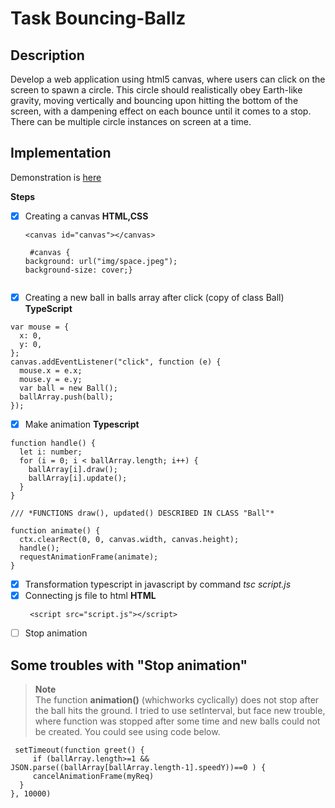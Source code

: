 # Task Bouncing-Ballz

## Description 
Develop a web application using html5 canvas, where users can click on the screen to spawn a circle. This circle should realistically obey Earth-like gravity, moving vertically and bouncing upon hitting the bottom of the screen, with a dampening effect on each bounce until it comes to a stop. There can be multiple circle instances on screen at a time.

## Implementation
Demonstration is [here](https://famous-empanada-69f2cb.netlify.app)

**Steps**
- [x] Creating a canvas **HTML,CSS**
  ```
  <canvas id="canvas"></canvas> 
  
   #canvas { 
  background: url("img/space.jpeg");
  background-size: cover;}
  

- [x] Creating a new ball in balls array after click (copy of class Ball) **TypeScript**
```
var mouse = {
  x: 0,
  y: 0,
};
canvas.addEventListener("click", function (e) {
  mouse.x = e.x;
  mouse.y = e.y;
  var ball = new Ball();
  ballArray.push(ball);
});
```


- [x] Make animation **Typescript**

```
function handle() {
  let i: number;
  for (i = 0; i < ballArray.length; i++) {
    ballArray[i].draw();
    ballArray[i].update();
  }
}

/// *FUNCTIONS draw(), updated() DESCRIBED IN CLASS "Ball"*

function animate() {
  ctx.clearRect(0, 0, canvas.width, canvas.height);
  handle();
  requestAnimationFrame(animate);
}
```

- [x] Transformation typescript in javascript by command *tsc script.js*
- [x] Сonnecting js file to html  **HTML**
  ```
   <script src="script.js"></script>
  ```
- [ ] Stop animation

## Some troubles with "Stop animation"


> <strong style="green">Note</strong><br/>
The function **animation()** (whichworks cyclically) does not stop after the ball hits the ground. I tried to use setInterval, but face new trouble, where function was stopped after some time and new balls could not be created. You could see using code below.

```
 setTimeout(function greet() {
     if (ballArray.length>=1 && JSON.parse((ballArray[ballArray.length-1].speedY))==0 ) {
     cancelAnimationFrame(myReq)
  }
}, 10000)
```
